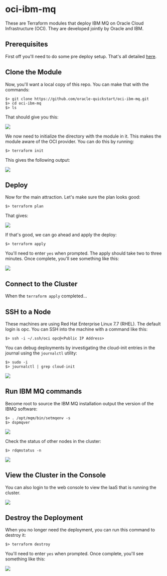 # oci-ibm-mq
These are Terraform modules that deploy IBM MQ on Oracle Cloud Infrastructure (OCI). They are developed jointly by Oracle and IBM.

## Prerequisites
First off you'll need to do some pre deploy setup.  That's all detailed [here](https://github.com/oracle-quickstart/oci-prerequisites).

## Clone the Module
Now, you'll want a local copy of this repo.  You can make that with the commands:

    $> git clone https://github.com/oracle-quickstart/oci-ibm-mq.git
    $> cd oci-ibm-mq
    $> ls

That should give you this:

![](./images/ls.png)

We now need to initialize the directory with the module in it.  This makes the module aware of the OCI provider.  You can do this by running:

    $> terraform init

This gives the following output:

![](./images/terraform_init.png)

## Deploy
Now for the main attraction.  Let's make sure the plan looks good:

    $> terraform plan

That gives:

![](./images/terraform_plan.png)

If that's good, we can go ahead and apply the deploy:

    $> terraform apply

You'll need to enter `yes` when prompted.  The apply should take two to three minutes.  Once complete, you'll see something like this:

![](./images/terraform_apply.png)

## Connect to the Cluster
When the `terraform apply` completed...

## SSH to a Node
These machines are using Red Hat Enterprise Linux 7.7 (RHEL).  The default login is opc.  You can SSH into the machine with a command like this:

    $> ssh -i ~/.ssh/oci opc@<Public IP Address>

You can debug deployments by investigating the cloud-init entries in the  journal using the `journalctl` utility:

    $> sudo -i
    $> journalctl | grep cloud-init

![](./images/cloud-init.png)

## Run IBM MQ commands
Become root to source the IBM MQ installation output the version of the IBMQ software:

    $> . /opt/mqm/bin/setmqenv -s
    $> dspmqver
    
![](./images/IBMMQ_ver.png)

Check the status of other nodes in the cluster:

    $> rdqmstatus -n

![](./images/RDQM_status.png)

## View the Cluster in the Console
You can also login to the web console to view the IaaS that is running the cluster.

![](./images/console.png)

## Destroy the Deployment
When you no longer need the deployment, you can run this command to destroy it:

    $> terraform destroy

You'll need to enter `yes` when prompted.  Once complete, you'll see something like this:

![](./images/terraform_destroy.png)
